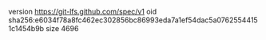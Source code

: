 version https://git-lfs.github.com/spec/v1
oid sha256:e6034f78a8fc462ec302856bc86993eda7a1ef54dac5a07625544151c1454b9b
size 4696
